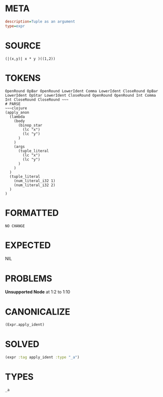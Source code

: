 # META
~~~ini
description=Tuple as an argument
type=expr
~~~
# SOURCE
~~~roc
(|(x,y)| x * y )((1,2))
~~~
# TOKENS
~~~text
OpenRound OpBar OpenRound LowerIdent Comma LowerIdent CloseRound OpBar LowerIdent OpStar LowerIdent CloseRound OpenRound OpenRound Int Comma Int CloseRound CloseRound ~~~
# PARSE
~~~clojure
(apply_anon
  (lambda
    (body
      (binop_star
        (lc "x")
        (lc "y")
      )
    )
    (args
      (tuple_literal
        (lc "x")
        (lc "y")
      )
    )
  )
  (tuple_literal
    (num_literal_i32 1)
    (num_literal_i32 2)
  )
)
~~~
# FORMATTED
~~~roc
NO CHANGE
~~~
# EXPECTED
NIL
# PROBLEMS
**Unsupported Node**
at 1:2 to 1:10

# CANONICALIZE
~~~clojure
(Expr.apply_ident)
~~~
# SOLVED
~~~clojure
(expr :tag apply_ident :type "_a")
~~~
# TYPES
~~~roc
_a
~~~
